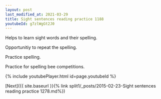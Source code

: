 ```yaml
---
layout: post
last_modified_at: 2021-03-29
title: Sight sentences reading practice 1188
youtubeId: g7zlWgGt2J0
---
```

 
 
Helps to learn sight words and their spelling.

Opportunitiy to repeat the spelling. 

Practice spelling. 
 
Practice for spelling bee competitions. 
 
{% include youtubePlayer.html id=page.youtubeId %}
 
 

[Next]({{ site.baseurl }}{% link  split1/_posts/2015-02-23-Sight sentences reading practice 1278.md%})
 
